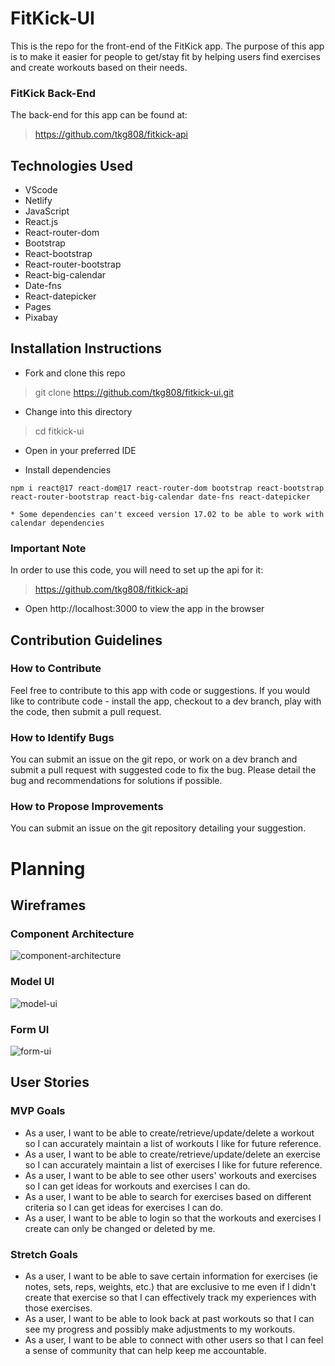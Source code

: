 # FitKick-UI

This is the repo for the front-end of the FitKick app. The purpose of this app is to make it easier for people to get/stay fit by helping users find exercises and create workouts based on their needs.

### FitKick Back-End

The back-end for this app can be found at:

> https://github.com/tkg808/fitkick-api

## Technologies Used

* VScode
* Netlify
* JavaScript
* React.js
* React-router-dom
* Bootstrap
* React-bootstrap
* React-router-bootstrap
* React-big-calendar
* Date-fns
* React-datepicker
* Pages
* Pixabay

## Installation Instructions

* Fork and clone this repo

> git clone https://github.com/tkg808/fitkick-ui.git

* Change into this directory

> cd fitkick-ui

* Open in your preferred IDE

* Install dependencies

```
npm i react@17 react-dom@17 react-router-dom bootstrap react-bootstrap react-router-bootstrap react-big-calendar date-fns react-datepicker
```
    * Some dependencies can't exceed version 17.02 to be able to work with calendar dependencies

### Important Note

In order to use this code, you will need to set up the api for it:

> https://github.com/tkg808/fitkick-api

* Open http://localhost:3000 to view the app in the browser

## Contribution Guidelines

### How to Contribute

Feel free to contribute to this app with code or suggestions. If you would like to contribute code - install the app, checkout to a dev branch, play with the code, then submit a pull request.

### How to Identify Bugs

You can submit an issue on the git repo, or work on a dev branch and submit a pull request with suggested code to fix the bug. Please detail the bug and recommendations for solutions if possible.

### How to Propose Improvements

You can submit an issue on the git repository detailing your suggestion.

# Planning

## Wireframes

### Component Architecture
![component-architecture](http://tinyimg.io/i/FuMF4eH.png)

### Model UI
![model-ui](http://tinyimg.io/i/BPV54O7.png)

### Form UI
![form-ui](http://tinyimg.io/i/qfUDWUx.png)

## User Stories

### MVP Goals

* As a user, I want to be able to create/retrieve/update/delete a workout so I can accurately maintain a list of workouts I like for future reference.
* As a user, I want to be able to create/retrieve/update/delete an exercise so I can accurately maintain a list of exercises I like for future reference.
* As a user, I want to be able to see other users' workouts and exercises so I can get ideas for workouts and exercises I can do.
* As a user, I want to be able to search for exercises based on different criteria so I can get ideas for exercises I can do.
* As a user, I want to be able to login so that the workouts and exercises I create can only be changed or deleted by me.

### Stretch Goals

* As a user, I want to be able to save certain information for exercises (ie notes, sets, reps, weights, etc.) that are exclusive to me even if I didn't create that exercise so that I can effectively track my experiences with those exercises.
* As a user, I want to be able to look back at past workouts so that I can see my progress and possibly make adjustments to my workouts.
* As a user, I want to be able to connect with other users so that I can feel a sense of community that can help keep me accountable.

